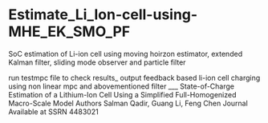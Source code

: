 # Estimate_Li_Ion-cell-using-MHE_EK_SMO_PF
SoC estimation of Li-ion cell using  moving hoirzon estimator, extended Kalman filter, sliding mode observer and particle filter

run testmpc file to check  results_
output feedback based li-ion cell charging using non linear mpc and  abovementioned filter ___
State-of-Charge Estimation of a Lithium-Ion Cell Using a Simplified Full-Homogenized Macro-Scale Model
Authors
Salman Qadir, Guang Li, Feng Chen
Journal
Available at SSRN 4483021
